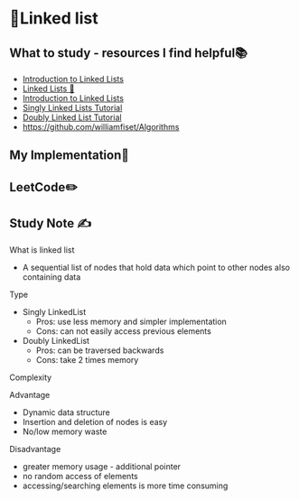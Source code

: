 # 🔢Linked list

## What to study - resources I find helpful📚

- [Introduction to Linked Lists](https://www.youtube.com/watch?v=WwfhLC16bis&list=PLBZBJbE_rGRV8D7XZ08LK6z-4zPoWzu5H&index=6)
- [Linked Lists 🔗](https://www.youtube.com/watch?v=N6dOwBde7-M&list=PLZPZq0r_RZON1eaqfafTnEexRzuHbfZX8&index=6)
- [Introduction to Linked Lists](https://www.youtube.com/watch?v=HDSszyCM7Tk&list=PL_c9BZzLwBRLpDEpYRFXKBN-2ZCsAx0ps&index=12)
- [Singly Linked Lists Tutorial](https://www.youtube.com/watch?v=HB7TcYklBHY&list=PLzMcBGfZo4-la-N5JkwKenICUdu93X_eC&index=5)
- [Doubly Linked List Tutorial](https://www.youtube.com/watch?v=3RzC2NrCO24&list=PLzMcBGfZo4-la-N5JkwKenICUdu93X_eC&index=7)
- https://github.com/williamfiset/Algorithms

## My Implementation🧰



## LeetCode✏️



## Study Note ✍️

What is linked list

- A sequential list of nodes that hold data which point to other nodes also containing data

Type

- Singly LinkedList
  - Pros: use less memory and simpler implementation
  - Cons: can not easily access previous elements
- Doubly LinkedList
  - Pros: can be traversed backwards
  - Cons: take 2 times memory

Complexity 



Advantage

- Dynamic data structure
- Insertion and deletion of nodes is easy
- No/low memory waste

Disadvantage

- greater memory usage - additional pointer
- no random access of elements
- accessing/searching elements is more time consuming
